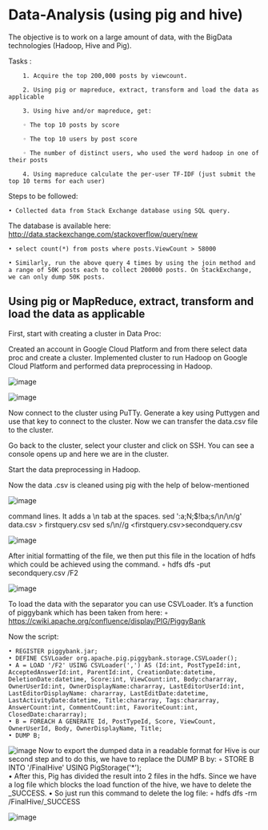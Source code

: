 # Data-Analysis (using pig and hive) 

The objective is to work on a large amount of data, with the BigData technologies (Hadoop, Hive and Pig).

Tasks :

        1. Acquire the top 200,000 posts by viewcount.

        2. Using pig or mapreduce, extract, transform and load the data as applicable

        3. Using hive and/or mapreduce, get:

        ◦ The top 10 posts by score

        ◦ The top 10 users by post score

        ◦ The number of distinct users, who used the word hadoop in one of their posts

        4. Using mapreduce calculate the per-user TF-IDF (just submit the top 10 terms for each user)

Steps to be followed:

    • Collected data from Stack Exchange database using SQL query. 
The database is available here: http://data.stackexchange.com/stackoverflow/query/new

    • select count(*) from posts where posts.ViewCount > 58000

    • Similarly, run the above query 4 times by using the join method and a range of 50K posts each to collect 200000 posts. On StackExchange, we can only dump 50K posts.

## Using pig or MapReduce, extract, transform and load the data as applicable

First, start with creating a cluster in Data Proc:

Created an account in Google Cloud Platform and from there select data proc and create a cluster.
Implemented cluster to run Hadoop on Google Cloud Platform and performed data preprocessing in Hadoop.
        
   ![image](https://user-images.githubusercontent.com/43326618/61000261-f684f600-a354-11e9-8b02-c4604cfc6e9d.png)

   ![image](https://user-images.githubusercontent.com/43326618/60999880-1667ea00-a354-11e9-85ae-542ede18d66d.png)

Now connect to the cluster using PuTTy. Generate a key using Puttygen and use that key to connect to the cluster. Now        we can transfer the data.csv file to the cluster.

Go back to the cluster, select your cluster and click on SSH. You can see a console opens up and here we are in the          cluster.

Start the data preprocessing in Hadoop.

Now the data .csv is cleaned using pig with the help of below-mentioned
   
   ![image](https://user-images.githubusercontent.com/43326618/61000343-1ddbc300-a355-11e9-83a9-af341e768d3e.png)

command lines. It adds a \n tab at the spaces.
        sed ':a;N;$!ba;s/\n/\\n/g' data.csv > firstquery.csv
        sed s/\\n//g <firstquery.csv>secondquery.csv
        
   ![image](https://user-images.githubusercontent.com/43326618/61000442-5380ac00-a355-11e9-9860-7a44ba92e542.png)
        
After initial formatting of the file, we then put this file in the location of hdfs which could be achieved using the command.
        ◦ hdfs dfs -put secondquery.csv /F2
        
   ![image](https://user-images.githubusercontent.com/43326618/61000565-9c386500-a355-11e9-841c-7a609f7d4b1d.png)
      
 To load the data with the separator you can use CSVLoader. It’s a function of piggybank which has been taken from here:
        ◦ https://cwiki.apache.org/confluence/display/PIG/PiggyBank
        
Now the script: 

    • REGISTER piggybank.jar;
    • DEFINE CSVLoader org.apache.pig.piggybank.storage.CSVLoader();
    • A = LOAD '/F2' USING CSVLoader(',') AS (Id:int, PostTypeId:int, AcceptedAnswerId:int, ParentId:int, CreationDate:datetime, DeletionDate:datetime, Score:int, ViewCount:int, Body:chararray, OwnerUserId:int, OwnerDisplayName:chararray, LastEditorUserId:int, LastEditorDisplayName: chararray, LastEditDate:datetime, LastActivityDate:datetime, Title:chararray, Tags:chararray, AnswerCount:int, CommentCount:int, FavoriteCount:int, ClosedDate:chararray);
    • B = FOREACH A GENERATE Id, PostTypeId, Score, ViewCount, OwnerUserId, Body, OwnerDisplayName, Title;
    • DUMP B;
    
   ![image](https://user-images.githubusercontent.com/43326618/61000732-fc2f0b80-a355-11e9-9643-a5f18119911f.png)
Now to export the dumped data in a readable format for Hive is our second step and to do this, we have to replace the DUMP B by:
    ◦ STORE B INTO '/FinalHive' USING PigStorage('*');	 	 	
    • After this, Pig has divided the result into 2 files in the hdfs. Since we have a log file which blocks the load function of the hive,  we have to delete the _SUCCESS.
    • So just run this command to delete the log file:
        ◦ hdfs dfs -rm /FinalHive/_SUCCESS
        
  ![image](https://user-images.githubusercontent.com/43326618/61000948-73649f80-a356-11e9-8ba1-53b8c97bd9af.png)




